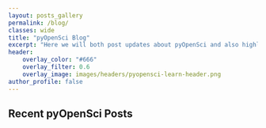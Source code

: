 ```yaml
---
layout: posts_gallery
permalink: /blog/
classes: wide
title: "pyOpenSci Blog"
excerpt: "Here we will both post updates about pyOpenSci and also highlight contributors. We will also highlight new packages that have been reviewed and accepted into the pyOpenSci ecosystem."
header:
    overlay_color: "#666"
    overlay_filter: 0.6
    overlay_image: images/headers/pyopensci-learn-header.png
author_profile: false
---
```


## Recent pyOpenSci Posts
<!--
{% comment %}
{% include base_path %}
{% include group-by-array collection=site.posts field="categories" %}

{% for category in group_names %}
  {% assign posts = group_items[forloop.index0] %}
  <h2 id="{{ category | slugify }}" class="archive__subtitle">{{ category }}</h2>
  {% for post in posts %}
    {% include archive-single.html %}
  {% endfor %}
{% endfor %}
{% endcomment %}

{% include base_path %}

{% for post in site.posts %}
  {% include archive-single.html %}
{% endfor %} -->
